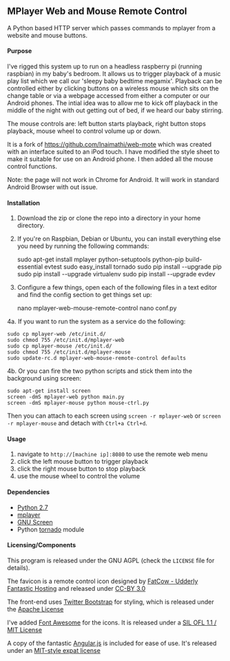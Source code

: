## MPlayer Web and Mouse Remote Control

A Python based HTTP server which passes commands to mplayer from a website and mouse buttons.

#### Purpose

I've rigged this system up to run on a headless raspberry pi (running raspbian) in my baby's bedroom. It allows us to trigger playback of a music play list which we call our 'sleepy baby bedtime megamix'. Playback can be controlled either by clicking buttons on a wireless mouse which sits on the change table or via a webpage accessed from either a computer or our Android phones. The intial idea was to allow me to kick off playback in the middle of the night with out getting out of bed, if we heard our baby stirring.

The mouse controls are: left button starts playback, right button stops playback, mouse wheel to control volume up or down.

It is a fork of https://github.com/Inaimathi/web-mote which was created with an interface suited to an iPod touch. I have modified the style sheet to make it suitable for use on an Android phone. I then added all the mouse control functions.

Note: the page will not work in Chrome for Android. It will work in standard Android Browser with out issue.

#### Installation

1. Download the zip or clone the repo into a directory in your home directory.

2. If you're on Raspbian, Debian or Ubuntu, you can install everything else you need by running the following commands:

    sudo apt-get install mplayer python-setuptools python-pip build-essential evtest
    sudo easy_install tornado
    sudo pip install --upgrade pip 
    sudo pip install --upgrade virtualenv 
    sudo pip install --upgrade evdev

3. Configure a few things, open each of the following files in a text editor and find the config section to get things set up:

    nano mplayer-web-mouse-remote-control
    nano conf.py

4a. If you want to run the system as a service do the following:
    
    sudo cp mplayer-web /etc/init.d/
    sudo chmod 755 /etc/init.d/mplayer-web
    sudo cp mplayer-mouse /etc/init.d/
    sudo chmod 755 /etc/init.d/mplayer-mouse
    sudo update-rc.d mplayer-web-mouse-remote-control defaults

4b. Or you can fire the two python scripts and stick them into the background using screen:

    sudo apt-get install screen
    screen -dmS mplayer-web python main.py
    screen -dmS mplayer-mouse python mouse-ctrl.py

Then you can attach to each screen using `screen -r mplayer-web` or `screen -r mplayer-mouse` and detach with `Ctrl+a Ctrl+d`.

#### Usage

1. navigate to `http://[machine ip]:8080` to use the remote web menu
2. click the left mouse button to trigger playback
3. click the right mouse button to stop playback
4. use the mouse wheel to control the volume

#### Dependencies

- [Python 2.7](http://python.org/download/releases/2.7/)
- [mplayer](http://www.mplayerhq.hu/design7/news.html)
- [GNU Screen](http://www.gnu.org/software/screen/)
- Python [tornado](http://www.tornadoweb.org/) module

#### Licensing/Components
This program is released under the GNU AGPL (check the `LICENSE` file for details).

The favicon is a remote control icon designed by [FatCow - Udderly Fantastic Hosting](http://www.fatcow.com/) and released under [CC-BY 3.0](http://creativecommons.org/licenses/by/3.0/us/)

The front-end uses [Twitter Bootstrap](https://github.com/twitter/bootstrap) for styling, which is released under the [Apache License](https://github.com/twitter/bootstrap/blob/master/LICENSE)

I've added [Font Awesome](http://fortawesome.github.io/Font-Awesome/) for the icons. It is released under a [SIL OFL 1.1 / MIT License](http://fortawesome.github.io/Font-Awesome/license/)

A copy of the fantastic [Angular.js](http://angularjs.org/) is included for ease of use. It's released under an [MIT-style expat license](https://github.com/angular/angular.js/blob/master/LICENSE)
